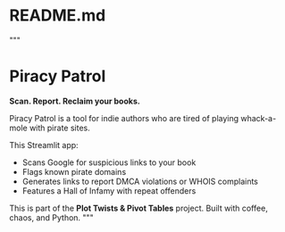 # README.md

"""
# Piracy Patrol

**Scan. Report. Reclaim your books.**

Piracy Patrol is a tool for indie authors who are tired of playing whack-a-mole with pirate sites.

This Streamlit app:
- Scans Google for suspicious links to your book
- Flags known pirate domains
- Generates links to report DMCA violations or WHOIS complaints
- Features a Hall of Infamy with repeat offenders

This is part of the **Plot Twists & Pivot Tables** project. Built with coffee, chaos, and Python.
"""